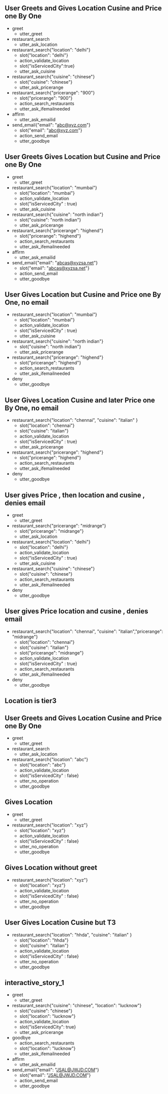## User Greets and Gives Location Cusine and Price one By One
* greet
    - utter_greet
* restaurant_search
    - utter_ask_location
* restaurant_search{"location": "delhi"}
    - slot{"location": "delhi"}
    - action_validate_location
    - slot{"isServicedCity":true}
    - utter_ask_cuisine
* restaurant_search{"cuisine": "chinese"}
    - slot{"cuisine": "chinese"}
    - utter_ask_pricerange
* restaurant_search{"pricerange": "900"}
    - slot{"pricerange": "900"}
    - action_search_restaurants
    - utter_ask_ifemailneeded
* affirm
    - utter_ask_emailid
* send_email{"email": "abc@xyz.com"}
    - slot{"email": "abc@xyz.com"}
    - action_send_email
    - utter_goodbye


## User Greets Gives Location but Cusine and Price one By One
* greet
    - utter_greet
* restaurant_search{"location": "mumbai"}
    - slot{"location": "mumbai"}
    - action_validate_location
    - slot{"isServicedCity" : true}
    - utter_ask_cuisine
* restaurant_search{"cuisine": "north indian"}
    - slot{"cuisine": "north indian"}
    - utter_ask_pricerange
* restaurant_search{"pricerange": "highend"}
    - slot{"pricerange": "highend"}
    - action_search_restaurants
    - utter_ask_ifemailneeded
* affirm
    - utter_ask_emailid
* send_email{"email": "abcas@xyzsa.net"}
    - slot{"email": "abcas@xyzsa.net"}
    - action_send_email
    - utter_goodbye


## User Gives Location but Cusine and Price one By One, no email
* restaurant_search{"location": "mumbai"}
    - slot{"location": "mumbai"}
    - action_validate_location
    - slot{"isServicedCity" : true}
    - utter_ask_cuisine
* restaurant_search{"cuisine": "north indian"}
    - slot{"cuisine": "north indian"}
    - utter_ask_pricerange
* restaurant_search{"pricerange": "highend"}
    - slot{"pricerange": "highend"}
    - action_search_restaurants
    - utter_ask_ifemailneeded
* deny
    - utter_goodbye


## User Gives Location  Cusine and later Price one By One, no email
* restaurant_search{"location": "chennai", "cuisine": "italian" }
    - slot{"location": "chennai"}
    - slot{"cuisine": "italian"}
    - action_validate_location
    - slot{"isServicedCity" : true}
    - utter_ask_pricerange
* restaurant_search{"pricerange": "highend"}
    - slot{"pricerange": "highend"}
    - action_search_restaurants
    - utter_ask_ifemailneeded
* deny
    - utter_goodbye


## User gives Price , then location and cusine , denies email
* greet
    - utter_greet
* restaurant_search{"pricerange": "midrange"}
    - slot{"pricerange": "midrange"}
    - utter_ask_location
* restaurant_search{"location": "delhi"}
    - slot{"location": "delhi"}
    - action_validate_location
    - slot{"isServicedCity" : true}
    - utter_ask_cuisine
* restaurant_search{"cuisine": "chinese"}
    - slot{"cuisine": "chinese"}
    - action_search_restaurants
    - utter_ask_ifemailneeded
* deny
    - utter_goodbye

## User gives Price  location and cusine , denies email
* restaurant_search{"location": "chennai", "cuisine": "italian","pricerange": "midrange"}
    - slot{"location": "chennai"}
    - slot{"cuisine": "italian"}
    - slot{"pricerange": "midrange"}
    - action_validate_location
    - slot{"isServicedCity" : true}
    - action_search_restaurants
    - utter_ask_ifemailneeded
* deny
    - utter_goodbye


## Location is tier3
## User Greets and Gives Location Cusine and Price one By One
* greet
    - utter_greet
* restaurant_search
    - utter_ask_location
* restaurant_search{"location": "abc"}
    - slot{"location": "abc"}
    - action_validate_location
    - slot{"isServicedCity" : false}
    - utter_no_operation
    - utter_goodbye

## Gives Location
* greet
    - utter_greet
* restaurant_search{"location": "xyz"}
    - slot{"location": "xyz"}
    - action_validate_location
    - slot{"isServicedCity" : false}
    - utter_no_operation
    - utter_goodbye


## Gives Location without greet
* restaurant_search{"location": "xyz"}
    - slot{"location": "xyz"}
    - action_validate_location
    - slot{"isServicedCity" : false}
    - utter_no_operation
    - utter_goodbye

## User Gives Location  Cusine but T3
* restaurant_search{"location": "hhda", "cuisine": "italian" }
    - slot{"location": "hhda"}
    - slot{"cuisine": "italian"}
    - action_validate_location
    - slot{"isServicedCity" : false}
    - utter_no_operation
    - utter_goodbye
## interactive_story_1
* greet
    - utter_greet
* restaurant_search{"cuisine": "chinese", "location": "lucknow"}
    - slot{"cuisine": "chinese"}
    - slot{"location": "lucknow"}
    - action_validate_location
    - slot{"isServicedCity": true}
    - utter_ask_pricerange
* goodbye
    - action_search_restaurants
    - slot{"location": "lucknow"}
    - utter_ask_ifemailneeded
* affirm
    - utter_ask_emailid
* send_email{"email": "JSAL@JWJD.COM"}
    - slot{"email": "JSAL@JWJD.COM"}
    - action_send_email
    - utter_goodbye
